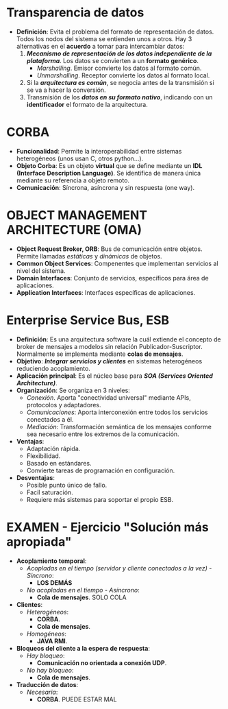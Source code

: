 # Transparencia de datos
* **Definición**: Evita el problema del formato de representación de datos. Todos los nodos del sistema se entienden unos a otros. Hay 3 alternativas en el **acuerdo** a tomar para intercambiar datos:
  1. ***Mecanismo de representación de los datos independiente de la plataforma***. Los datos se convierten a un **formato genérico**.
     * *Marshalling*. Emisor convierte los datos al formato común.  
     * *Unmarshalling*. Receptor convierte los datos al formato local.  
  2. Si la ***arquitectura es común***, se negocia antes de la transmisión si se va a hacer la conversión.
  3. Transmisión de los ***datos en su formato nativo***, indicando con un **identificador** el formato de la arquitectura. 

# CORBA
* **Funcionalidad**: Permite la interoperabilidad entre sistemas heterogéneos (unos usan C, otros python...).
* **Objeto Corba**: Es un objeto **virtual** que se define mediante un **IDL (Interface Description Language)**. Se identifica de manera única mediante su referencia a objeto remoto.
* **Comunicación**: Síncrona, asíncrona y sin respuesta (one way).

# OBJECT MANAGEMENT ARCHITECTURE (OMA)
* **Object Request Broker, ORB**: Bus de comunicación entre objetos. Permite llamadas *estáticas* y *dinámicas* de objetos.
* **Common Object Services**: Compenentes que implementan servicios al nivel del sistema.
* **Domain Interfaces**: Conjunto de servicios, específicos para área de aplicaciones.
* **Application Interfaces**: Interfaces específicas de aplicaciones.

# Enterprise Service Bus, ESB
* **Definición**: Es una arquitectura software la cuál extiende el concepto de broker de mensajes a modelos sin relación Publicador-Suscriptor. Normalmente se implementa mediante **colas de mensajes**.
* **Objetivo**: ***Integrar servicios y clientes*** en sistemas heterogéneos reduciendo acoplamiento.
* **Aplicación principal**: Es el núcleo base para ***SOA (Services Oriented Architecture)***.
* **Organización**: Se organiza en 3 niveles:
  * *Conexión*. Aporta "conectividad universal" mediante APIs, protocolos y adaptadores.
  * *Comunicaciones*: Aporta interconexión entre todos los servicios conectados a él.
  * *Mediación*: Transformación semántica de los mensajes conforme sea necesario entre los extremos de la comunicación.
* **Ventajas**: 
  * Adaptación rápida. 
  * Flexibilidad.
  * Basado en estándares. 
  * Convierte tareas de programación en configuración.
* **Desventajas**: 
  * Posible punto único de fallo. 
  * Facil saturación. 
  * Requiere más sistemas para soportar el propio ESB.

# EXAMEN - Ejercicio "Solución más apropiada"
* **Acoplamiento temporal**:
  * *Acopladas en el tiempo (servidor y cliente conectados a la vez) - Síncrono*: 
    * **LOS DEMÁS**
  * *No acopladas en el tiempo - Asíncrono*:
    * **Cola de mensajes**. SOLO COLA
* **Clientes**:
  * *Heterogéneos*:
    * **CORBA**.
    * **Cola de mensajes**.
  * *Homogéneos*:
    * **JAVA RMI**.
* **Bloqueos del cliente a la espera de respuesta**:
  * *Hay bloqueo*: 
    * **Comunicación no orientada a conexión UDP**.
  * *No hay bloqueo*:
    * **Cola de mensajes**.
* **Traducción de datos**:
  * *Necesaria*:
    * **CORBA**. PUEDE ESTAR MAL
